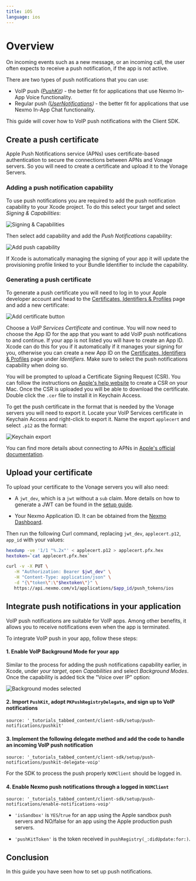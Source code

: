 ```yaml
---
title: iOS
language: ios
---
```


# Overview

On incoming events such as a new message, or an incoming call, the user often expects to receive a push notification, if the app is not active.

There are two types of push notifications that you can use:

* VoIP push *([PushKit](https://developer.apple.com/documentation/pushkit))* - the better fit for applications that use Nexmo In-App Voice functionality.
* Regular push *([UserNotifications](https://developer.apple.com/documentation/usernotifications))* - the better fit for applications that use Nexmo In-App Chat functionality.

This guide will cover how to VoIP push notifications with the Client SDK.

## Create a push certificate

Apple Push Notifications service (APNs) uses certificate-based authentication to secure the connections between APNs and Vonage servers. So you will need to create a certificate and upload it to the Vonage Servers.

### Adding a push notification capability

To use push notifications you are required to add the push notification capability to your Xcode project. To do this select your target and select *Signing & Capabilities*:

![Signing & Capabilities](/images/client-sdk/push-notifications/signing.png)

Then select add capability and add the *Push Notifications* capability:

![Add push capability](/images/client-sdk/push-notifications/add-capability.png)

If Xcode is automatically managing the signing of your app it will update the provisioning profile linked to your Bundle Identifier to include the capability.

### Generating a push certificate

To generate a push certificate you will need to log in to your Apple developer account and head to the [Certificates, Identifiers & Profiles](https://developer.apple.com/account/resources/certificates/list) page and add a new certificate:

![Add certificate button](/images/client-sdk/push-notifications/add-certificate.png)

Choose a *VoIP Services Certificate* and continue. You will now need to choose the App ID for the app that you want to add VoIP push notifications to and continue. If your app is not listed you will have to create an App ID. Xcode can do this for you if it automatically if it manages your signing for you, otherwise you can create a new App ID on the [Certificates, Identifiers & Profiles](https://developer.apple.com/account/resources/certificates/list) page under *Identifiers*. Make sure to select the push notifications capability when doing so.

You will be prompted to upload a Certificate Signing Request (CSR). You can follow the instructions on [Apple's help website](https://help.apple.com/developer-account/#/devbfa00fef7) to create a CSR on your Mac. Once the CSR is uploaded you will be able to download the certificate. Double click the `.cer` file to install it in Keychain Access. 
 
To get the push certificate in the format that is needed by the Vonage servers you will need to export it. Locate your VoIP Services certificate in Keychain Access and right-click to export it. Name the export `applecert` and select `.p12` as the format:

![Keychain export](/images/client-sdk/push-notifications/keychain-export.png)

You can find more details about connecting to APNs in [Apple's official documentation](https://developer.apple.com/documentation/usernotifications/setting_up_a_remote_notification_server/establishing_a_certificate-based_connection_to_apns). 

## Upload your certificate

To upload your certificate to the Vonage servers you will also need:

* A `jwt_dev`, which is a `jwt` without a `sub` claim. More details on how to generate a JWT can be found in the [setup guide](/tutorials/client-sdk-generate-test-credentials#generate-a-user-jwt).

* Your Nexmo Application ID. It can be obtained from the [Nexmo Dashboard](https://dashboard.nexmo.com/voice/your-applications).

Then run the following Curl command, replacing `jwt_dev`, `applecert.p12`, `app_id` with your values:

```sh
hexdump -ve '1/1 "%.2x"' < applecert.p12 > applecert.pfx.hex
hextoken=`cat applecert.pfx.hex`

curl -v -X PUT \
   -H "Authorization: Bearer $jwt_dev" \
   -H "Content-Type: application/json" \
   -d "{\"token\":\"$hextoken\"}" \
   https://api.nexmo.com/v1/applications/$app_id/push_tokens/ios
```

## Integrate push notifications in your application

VoIP push notifications are suitable for VoIP apps. Among other benefits, it allows you to receive notifications even when the app is terminated.

To integrate VoIP push in your app, follow these steps:

#### 1. Enable VoIP Background Mode for your app
   
Similar to the process for adding the push notifications capability earlier, in Xcode, under *your target*, open *Capabilities* and select *Background Modes*. Once the capability is added tick the "Voice over IP" option:
   
![Background modes selected](/images/client-sdk/push-notifications/background-modes.png)

#### 2. Import `PushKit`, adopt `PKPushRegistryDelegate`, and sign up to VoIP notifications

```tabbed_content
source: '_tutorials_tabbed_content/client-sdk/setup/push-notifications/pushkit'
```

#### 3. Implement the following delegate method and add the code to handle an incoming VoIP push notification

```tabbed_content
source: '_tutorials_tabbed_content/client-sdk/setup/push-notifications/pushkit-delegate-voip'
```

For the SDK to process the push properly `NXMClient` should be logged in.

#### 4. Enable Nexmo push notifications through a logged in `NXMClient`

```tabbed_content
source: '_tutorials_tabbed_content/client-sdk/setup/push-notifications/enable-notifications-voip'
```

* `'isSandbox'` is `YES`/`true` for an app using the Apple sandbox push servers and NO/false for an app using the Apple production push servers.  

* `'pushKitToken'` is the token received in `pushRegistry(_:didUpdate:for:)`.

## Conclusion

In this guide you have seen how to set up push notifications.
